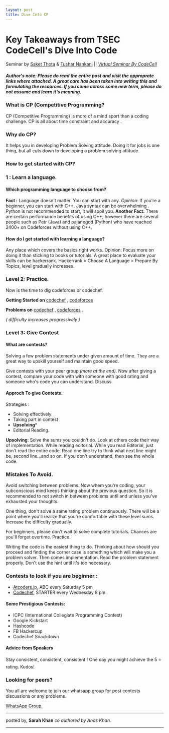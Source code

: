```yaml
---
layout: post
title: Dive Into CP
---
```



# Key Takeaways from TSEC CodeCell's Dive Into Code
Seminar by [Saket Thota](https://codeforces.com/profile/palindroam)  & [Tushar Nankani](https://codeforces.com/profile/tusharnankani) 
|| [*Virtual Seminar By CodeCell*](https://www.youtube.com/watch?v=IHPjbt2BMW8)

##### Author's note: Please do read the entire post and visit the approprate links where attached. A great care has been taken into writing this and formulating the resources. If you come across some new term, please do not assume and learn it's meaning. 

### What is CP (Competitive Programming?


CP (Competitive Programming) is more of a mind sport than a coding challenge.
CP is all about time constraint and accuracy .



### Why do CP?
It helps you in developing Problem Solving attitude. Doing it for jobs is one thing, but all cuts down to developing a problem solving attitude.



### How to get started with CP?


### 1 : Learn a language. 


#### Which programming language to choose from?

**Fact :** Language doesn't matter. You can start with any.
*Opinion*: If you're a beginner, you can start with C++. 
Java syntax can be overwhelming . Python is not recommended to start, it will spoil you.
**Another Fact:** There are certain performance benefits of using C++, however there are several people such as Petr (Java) and pajanegod (Python) who have reached 2400+ on Codeforces without using C++.

#### How do I get started with learning a language?
Any place which covers the basics right works.
Opinion: Focus more on doing it than sticking to books or tutorials. A great place to evaluate your skills can be hackerrank. 
Hackerrank > Choose A Language > Prepare By Topics, level gradually increases.



### Level 2: Practice. 
Now is the time to dig codeforces or codechef. 


**Getting Started on** [codechef](https://www.codechef.com/selflearning/0to1stars) , [codeforces](https://codeforces.com/problemset?Order=BY_RATING_ASC) 


**Problems on** [codechef](https://www.codechef.com/practice?End_rating=999) , [codeforces](https://codeforces.com/problemset?Order=BY_RATING_ASC) .


*( difficulty increases progressively )* 



### Level 3: Give Contest

#### What are contests?
Solving a few problem statements under given amount of time. They are a great way to upskill yourself and maintain good speed.

Give contests with your peer group *(more at the end)*. Now after giving a contest, compare your code with with someone with good rating and someone who's code you can understand. Discuss.



#### Approch To give Contests.

Strategies :
- Solving effectively
- Taking part in contest
- **Upsolving*** 
- Editorial Reading.

**Upsolving**: 
Solve the sums you couldn't do. Look at others code their way of implementation.
While reading editorial. While you read Editorial, just don't read the entire code.
Read one line try to think what next line might be, second line...and so on.
If you don't understand, then see the whole code.



### Mistakes To Avoid.
Avoid switching between problems.
Now whem you're coding, your subconscious mind keeps thinking about the previous question. So it is recommended to not switch in between problems until and unless you've exhausted your thoughts.

One thing, don't solve a same rating problem continuously. There will be a point where you'll realize that you're comfortable with these level sums. Increase the difficulty gradually. 

For beginners, please don't wait to solve complete tutorials. Chances are you'll forget overtime. Practice.

Writing the code is the easiest thing to do. 
Thinking about how should you proceed and finding the corner case is something which will make you a problem solver. Then comes implementation.
Read the problem statement properly. Don't use the hint until it's too necessary.




### Contests to look if you are beginner : 
- [Atcoders.jp](atcoders.jp), ABC every Saturday 5 pm 
- [Codechef](https://www.codechef.com), STARTER every Wednesday 8 pm




#### Some Prestigious Contests:
- ICPC (International Collegiate Programming Contest)
- Google Kickstart
- Hashcode 
- FB Hackercup
- Codechef Snackdown


#### Advice from Speakers
   Stay consistent, consistent, consistent ! One day you might achieve the 5 :star: rating. Kudos!

### Looking for peers?
You all are welcome to join our whatsapp group for post contests discussions or any problems.


[WhatsApp Group.](https://chat.whatsapp.com/JBDDrdrIMaOKFSRaE09Pd1)


----


posted by,
**Sarah Khan** _co authored by Anas Khan._

----

